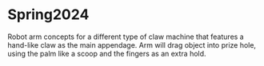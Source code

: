 # Spring2024
Robot arm concepts for a different type of claw machine that features a hand-like claw as the main appendage.
Arm will drag object into prize hole, using the palm like a scoop and the fingers as an extra hold.
